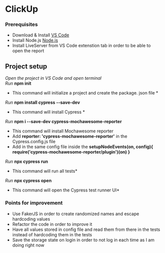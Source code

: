 # ClickUp

### Prerequisites 

* Download & Install [VS Code](https://code.visualstudio.com/download)
* Install Node.js [Node.js](https://nodejs.org/en/download/package-manager)
* Install LiveServer from VS Code extenstion tab in order to be able to open the report



## Project setup

*Open the project in VS Code and open terminal*  
*Run* **npm init** 
* This command will initialize a project and create the package. json file * 

*Run* **npm install cypress --save-dev**
* This command will install Cypress *

*Run* **npm i --save-dev cypress-mochawesome-reporter**
* This command will install Mochawesome reporter
* Add **reporter: 'cypress-mochawesome-reporter'** in the Cypress.config.js file 
* Add  in the same config file inside the **setupNodeEvents(on, config){
    **require('cypress-mochawesome-reporter/plugin')(on)**
}**



*Run* **npx cypress run**
* This command will run all tests*

*Run* **npx cypress open**
* This command will open the Cypress test runner UI*


### Points for improvement
* Use FakerJS in order to create randomized names and escape hardcoding values
* Refactor the code in order to improve it
* Have all values stored in config file and read them from there in the tests instead of hardcoding them in the tests
* Save the storage state on login in order to not log in each time as I am doing right now
